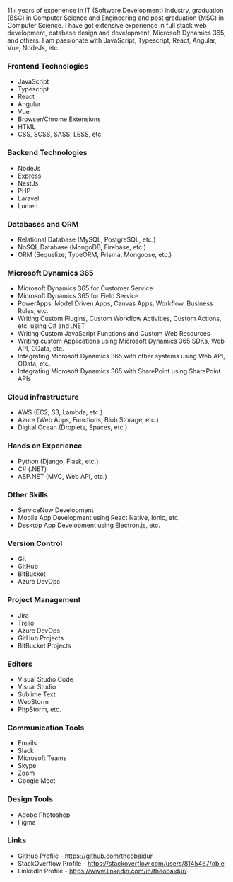 11+ years of experience in IT (Software Development) industry, graduation (BSC) in Computer Science and Engineering and post graduation (MSC) in Computer Science. I have got extensive experience in full stack web development, database design and development, Microsoft Dynamics 365, and others. I am passionate with JavaScript, Typescript, React, Angular, Vue, NodeJs, etc. 

### Frontend Technologies
* JavaScript
* Typescript
* React
* Angular
* Vue
* Browser/Chrome Extensions
* HTML
* CSS, SCSS, SASS, LESS, etc.

### Backend Technologies
* NodeJs
* Express
* NestJs
* PHP
* Laravel
* Lumen

### Databases and ORM
* Relational Database (MySQL, PostgreSQL, etc.)
* NoSQL Database (MongoDB, Firebase, etc.)
* ORM (Sequelize, TypeORM, Prisma, Mongoose, etc.)

### Microsoft Dynamics 365
* Microsoft Dynamics 365 for Customer Service
* Microsoft Dynamics 365 for Field Service
* PowerApps, Model Driven Apps, Canvas Apps, Workflow, Business Rules, etc.
* Writing Custom Plugins, Custom Workflow Activities, Custom Actions, etc. using C# and .NET
* Writing Custom JavaScript Functions and Custom Web Resources
* Writing custom Applications using Microsoft Dynamics 365 SDKs, Web API, OData, etc.
* Integrating Microsoft Dynamics 365 with other systems using Web API, OData, etc.
* Integrating Microsoft Dynamics 365 with SharePoint using SharePoint APIs


### Cloud infrastructure
* AWS (EC2, S3, Lambda, etc.)
* Azure (Web Apps, Functions, Blob Storage, etc.)
* Digital Ocean (Droplets, Spaces, etc.)


### Hands on Experience
* Python (Django, Flask, etc.)
* C# (.NET)
* ASP.NET (MVC, Web API, etc.)

### Other Skills
* ServiceNow Development
* Mobile App Development using React Native, Ionic, etc.
* Desktop App Development using Electron.js, etc.

### Version Control 
* Git
* GitHub
* BitBucket
* Azure DevOps

### Project Management
* Jira
* Trello
* Azure DevOps
* GitHub Projects
* BitBucket Projects

### Editors
* Visual Studio Code
* Visual Studio
* Sublime Text
* WebStorm
* PhpStorm, etc.

### Communication Tools
* Emails
* Slack
* Microsoft Teams
* Skype
* Zoom
* Google Meet

### Design Tools
* Adobe Photoshop
* Figma

### Links
* GitHub Profile - https://github.com/theobaidur
* StackOverflow Profile - https://stackoverflow.com/users/8145467/obie
* LinkedIn Profile - https://www.linkedin.com/in/theobaidur/
